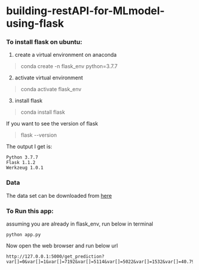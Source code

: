 # building-restAPI-for-MLmodel-using-flask

### To install flask on ubuntu:
1. create a virtual environment on anaconda
> conda create -n flask_env python=3.7.7
2. activate virtual environment
> conda activate flask_env
3. install flask
> conda install flask

If you want to see the version of flask
> flask --version

The output I get is:
```
Python 3.7.7
Flask 1.1.2
Werkzeug 1.0.1
```

### Data
The data set can be downloaded from [here](https://www.kaggle.com/dgomonov/new-york-city-airbnb-open-data/data)

### To Run this app:
assuming you are already in flask_env, run below in terminal
```
python app.py
```
Now open the web browser and run below url
```
http://127.0.0.1:5000/get_prediction?var[]=0&var[]=1&var[]=7192&var[]=5114&var[]=5022&var[]=1532&var[]=40.79851&var[]=-73.94399&var[]=10&var[]=15102&var[]=61&var[]=2&var[]=9&var[]=0.10&var[]=0
```
